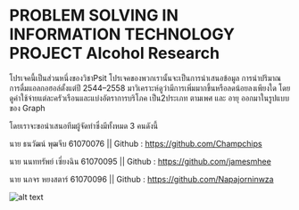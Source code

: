 # PROBLEM SOLVING IN INFORMATION TECHNOLOGY PROJECT Alcohol Research
โปรเจคนี้เป็นส่วนหนึ่งของวิชาPsit
โปรเจคของพวกเรานั้นจะเป็นการนำเสนอข้อมูล การนำปริมาณการดื่มแอลกอฮอล์ตั้งแต่ปี 2544–2558 มาวิเคราะห์ดูว่ามีการเพิ่มมากขึ้นหรือลดน้อยลงเพียงใด โดยดูค่าใช้จ่ายแต่ละครัวเรือนและแบ่งอัตราการบริโภค เป็น2ประเภท ตามเพศ และ อายุ ออกมาในรูปแบบของ Graph

โดยเราจะขอนำเสนอทีมผู้จัดทำซึ่งมีทั้งหมด 3 คนดังนี้

นาย ธนวัฒน์ พุฒจีบ 61070076 || Github : https://github.com/Champchips

นาย นนททรัพย์ เซี่ยงฉิน 61070095 || Github : https://github.com/jamesmhee

นาย นภจร หยงสตาร์ 61070096 || Github : https://github.com/Napajorninwza

![alt text](https://www.underagesales.co.uk/user/Alcohol%20Icon_Grey%20Text.jpg)

